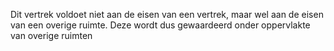 Dit vertrek voldoet niet aan de eisen van een vertrek, maar wel aan de eisen van een overige ruimte. Deze wordt dus gewaardeerd onder oppervlakte van overige ruimten
